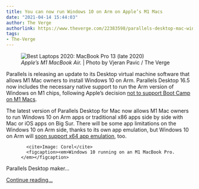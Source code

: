 ```yaml
---
title: You can now run Windows 10 on Arm on Apple’s M1 Macs
date: "2021-04-14 15:44:03"
author: The Verge
authorlink: https://www.theverge.com/22383598/parallels-desktop-mac-windows-10-install-m1-macbook
tags:
- The-Verge
---
```

<figure>
      <img alt="Best Laptops 2020: MacBook Pro 13 (late 2020)" src="https://cdn.vox-cdn.com/thumbor/hd348uUWglR-7jsmL8cj6CzhY8s=/0x0:2040x1360/1310x873/cdn.vox-cdn.com/uploads/chorus_image/image/69125225/vpavic_4291_20201113_0326.0.0.jpg" />
        <figcaption><em>Apple’s M1 MacBook Air.</em> | Photo by Vjeran Pavic / The Verge</figcaption>
    </figure>

  <p id="EJirpl">Parallels is releasing an update to its Desktop virtual machine software that allows M1 Mac owners to install Windows 10 on Arm. Parallels Desktop 16.5 now includes the necessary native support to run the Arm version of Windows on M1 chips, following Apple’s decision <a href="https://www.theverge.com/2020/6/24/21302213/apple-silicon-mac-arm-windows-support-boot-camp">not to support Boot Camp on M1 Macs</a>. </p>
<p id="c9rHvi">The latest version of Parallels Desktop for Mac now allows M1 Mac owners to run Windows 10 on Arm apps or traditional x86 apps side by side with Mac or iOS apps on Big Sur. There will be some app limitations on the Windows 10 on Arm side, thanks to its own app emulation, but Windows 10 on Arm will <a href="https://www.theverge.com/2020/9/30/21495510/microsoft-windows-on-arm-x64-app-emulation">soon support x64 app emulation</a>, too.</p>
  <figure class="e-image">
        
      <cite>Image: Corel</cite>
      <figcaption><em>Windows 10 running on an M1 MacBook Pro.</em></figcaption>
  </figure>
<p id="M9kPZ5">Parallels Desktop maker...</p>
  <p>
    <a href="https://www.theverge.com/22383598/parallels-desktop-mac-windows-10-install-m1-macbook">Continue reading&hellip;</a>
  </p>